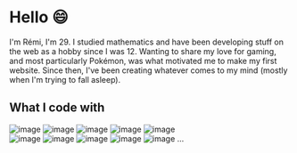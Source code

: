 # Hello 😄

I'm Rémi, I'm 29. I studied mathematics and have been developing stuff on the web as a hobby since I was 12. Wanting to share my love for gaming, and most particularly Pokémon, was what motivated me to make my first website. Since then, I've been creating whatever comes to my mind (mostly when I'm trying to fall asleep).

## What I code with

![image](https://img.shields.io/badge/HTML-cf3c09?style=flat&logo=html5&logoColor=white) ![image](https://img.shields.io/badge/CSS-247cc1?style=flat&logo=css3&logoColor=white) ![image](https://img.shields.io/badge/PHP-6d71aa?style=flat&logo=php&logoColor=white) ![image](https://img.shields.io/badge/JavaScript-917500?style=flat&logo=javascript&logoColor=white) ![image](https://img.shields.io/badge/TypeScript-007ACC?style=flat&logo=typescript&logoColor=white)  
![image](https://img.shields.io/badge/VSCode-0078D4?style=flat&logo=visual%20studio%20code&logoColor=white) ![image](https://img.shields.io/badge/Git-d0391a?style=flat&logo=git&logoColor=white) ![image](https://img.shields.io/badge/Deno-464647?style=flat&logo=deno&logoColor=white) ![image](https://img.shields.io/badge/Docker-0081b6?style=flat&logo=docker&logoColor=white) ![image](https://img.shields.io/badge/MariaDB-507f91?style=flat&logo=mariadb&logoColor=white) ...

